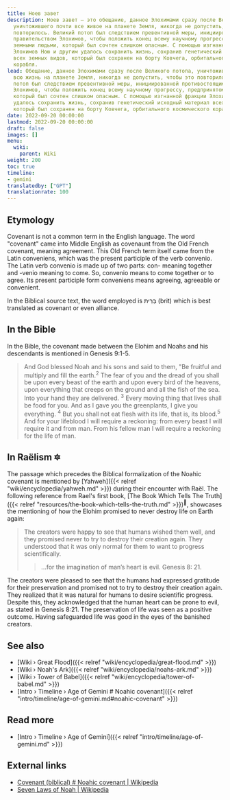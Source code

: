 ```yaml
---
title: Ноев завет
description: Ноев завет — это обещание, данное Элохимами сразу после Великого потопа,
  уничтожившего почти все живое на планете Земля, никогда не допустить, чтобы это
  повторилось. Великий потоп был следствием превентивной меры, инициированной противостоящим
  правительством Элохимов, чтобы положить конец всему научному прогрессу, предпринятому
  земными людьми, который был сочтен слишком опасным. С помощью изгнанной фракции
  Элохимов Ною и другим удалось сохранить жизнь, сохранив генетический исходный материал
  всех земных видов, который был сохранен на борту Ковчега, орбитального космического
  корабля.
lead: Обещание, данное Элохимами сразу после Великого потопа, уничтожившего почти
  всю жизнь на планете Земля, никогда не допустить, чтобы это повторилось. Великий
  потоп был следствием превентивной меры, инициированной противостоящим правительством
  Элохимов, чтобы положить конец всему научному прогрессу, предпринятому земными людьми,
  который был сочтен слишком опасным. С помощью изгнанной фракции Элохимов Ною и другим
  удалось сохранить жизнь, сохранив генетический исходный материал всех земных видов,
  который был сохранен на борту Ковчега, орбитального космического корабля.
date: 2022-09-20 00:00:00
lastmod: 2022-09-20 00:00:00
draft: false
images: []
menu:
  wiki:
    parent: Wiki
weight: 200
toc: true
timeline:
- gemini
translatedby: ["GPT"]
translationrate: 100
---
```


## Etymology

Covenant is not a common term in the English language. The word "covenant" came into Middle English as covenaunt from the Old French covenant, meaning agreement. This Old French term itself came from the Latin conveniens, which was the present participle of the verb convenio. The Latin verb convenio is made up of two parts: con- meaning together and -venio meaning to come. So, convenio means to come together or to agree. Its present participle form conveniens means agreeing, agreeable or convenient.

In the Biblical source text, the word employed is בְּרִית (brit) which is best translated as covenant or even alliance.

## In the Bible

In the Bible, the covenant made between the Elohim and Noahs and his descendants is mentioned in Genesis 9:1-5.

> And God blessed Noah and his sons and said to them, "Be fruitful and multiply and fill the earth.<sup>2</sup> The fear of you and the dread of you shall be upon every beast of the earth and upon every bird of the heavens, upon everything that creeps on the ground and all the fish of the sea. Into your hand they are delivered. <sup>3</sup> Every moving thing that lives shall be food for you. And as I gave you the greenplants, I give you everything. <sup>4</sup> But you shall not eat flesh with its life, that is, its blood.<sup>5</sup> And for your lifeblood I will require a reckoning: from every beast I will require it and from man. From his fellow man I will require a reckoning for the life of man.

## In Raëlism 🔯

The passage which precedes the Biblical formalization of the Noahic covenant is mentioned by [Yahweh]({{< relref "wiki/encyclopedia/yahweh.md" >}}) during their encounter with Raël. The following reference from Rael's first book, [The Book Which Tells The Truth]({{< relref "resources/the-book-which-tells-the-truth.md" >}})<sup>📖</sup>, showcases the mentioning of how the Elohim promised to never destroy life on Earth again:

> The creators were happy to see that humans wished them well, and they promised never to try to destroy their creation again. They understood that it was only normal for them to want to progress scientifically.
>
>> ...for the imagination of man’s heart is evil.
>> Genesis 8: 21.

The creators were pleased to see that the humans had expressed gratitude for their preservation and promised not to try to destroy their creation again. They realized that it was natural for humans to desire scientific progress. Despite this, they acknowledged that the human heart can be prone to evil, as stated in Genesis 8:21. The preservation of life was seen as a positive outcome. Having safeguarded life was good in the eyes of the banished creators.

## See also

- [Wiki › Great Flood]({{< relref "wiki/encyclopedia/great-flood.md" >}})
- [Wiki › Noah\'s Ark]({{< relref "wiki/encyclopedia/noahs-ark.md" >}})
- [Wiki › Tower of Babel]({{< relref "wiki/encyclopedia/tower-of-babel.md" >}})
- [Intro › Timeline › Age of Gemini \# Noahic covenant]({{< relref "intro/timeline/age-of-gemini.md#noahic-covenant" >}})

## Read more

- [Intro › Timeline › Age of Gemini]({{< relref "intro/timeline/age-of-gemini.md" >}})

## External links

- [Covenant (biblical) # Noahic covenant | Wikipedia](https://en.wikipedia.org/wiki/Covenant_%28biblical%29#Noahic_covenant)
- [Seven Laws of Noah | Wikipedia](https://en.wikipedia.org/wiki/Seven_Laws_of_Noah)

